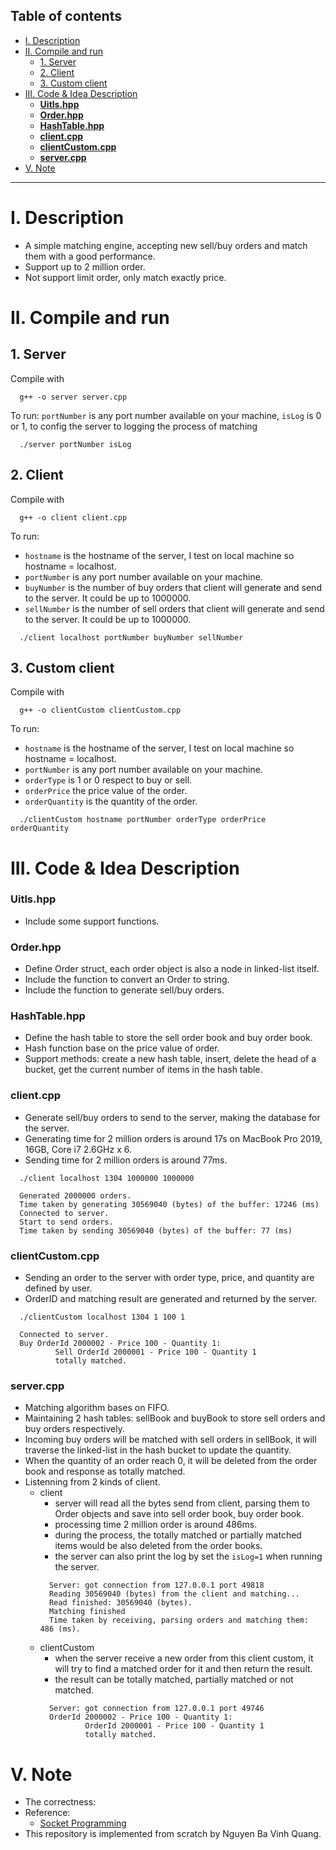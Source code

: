 ## Table of contents

- [I. Description](#i-description)
- [II. Compile and run](#ii-compile-and-run)
  - [1. Server](#1-server)
  - [2. Client](#2-client)
  - [3. Custom client](#3-custom-client)
- [III. Code \& Idea Description](#iii-code--idea-description)
    - [**Uitls.hpp**](#uitlshpp)
    - [**Order.hpp**](#orderhpp)
    - [**HashTable.hpp**](#hashtablehpp)
    - [**client.cpp**](#clientcpp)
    - [**clientCustom.cpp**](#clientcustomcpp)
    - [**server.cpp**](#servercpp)
- [V. Note](#v-note)
---
# I. Description
- A simple matching engine, accepting new sell/buy orders and match them with a good performance.
- Support up to 2 million order.
- Not support limit order, only match exactly price.

# II. Compile and run
## 1. Server
Compile with
```
  g++ -o server server.cpp
```
To run: `portNumber` is any port number available on your machine, `isLog` is 0 or 1, to config the server to logging the process of matching
```
  ./server portNumber isLog
```

## 2. Client
Compile with
```
  g++ -o client client.cpp
```
To run: 
  - `hostname` is the hostname of the server, I test on local machine so hostname = localhost.
  - `portNumber` is any port number available on your machine.
  - `buyNumber` is the number of buy orders that client will generate and send to the server. It could be up to 1000000.
  - `sellNumber` is the number of sell orders that client will generate and send to the server. It could be up to 1000000.
```
  ./client localhost portNumber buyNumber sellNumber
```

## 3. Custom client
Compile with
```
  g++ -o clientCustom clientCustom.cpp
```
To run: 
  - `hostname` is the hostname of the server, I test on local machine so hostname = localhost.
  - `portNumber` is any port number available on your machine.
  - `orderType` is 1 or 0 respect to buy or sell.
  - `orderPrice` the price value of the order.
  - `orderQuantity` is the quantity of the order.
```
  ./clientCustom hostname portNumber orderType orderPrice orderQuantity
```

# III. Code & Idea Description
### **Uitls.hpp**
- Include some support functions.
### **Order.hpp**
- Define Order struct, each order object is also a node in linked-list itself.
- Include the function to convert an Order to string.
- Include the function to generate sell/buy orders.
### **HashTable.hpp**
- Define the hash table to store the sell order book and buy order book.
- Hash function base on the price value of order.
- Support methods: create a new hash table, insert, delete the head of a bucket, get the current number of items in the hash table.
### **client.cpp**
- Generate sell/buy orders to send to the server, making the database for the server.
- Generating time for 2 million orders is around 17s on MacBook Pro 2019, 16GB, Core i7 2.6GHz x 6.
- Sending time for 2 million orders is around 77ms.
```
  ./client localhost 1304 1000000 1000000

  Generated 2000000 orders.
  Time taken by generating 30569040 (bytes) of the buffer: 17246 (ms)
  Connected to server.
  Start to send orders.
  Time taken by sending 30569040 (bytes) of the buffer: 77 (ms)
```
### **clientCustom.cpp**
- Sending an order to the server with order type, price, and quantity are defined by user.
- OrderID and matching result are generated and returned by the server.
```
  ./clientCustom localhost 1304 1 100 1

  Connected to server.
  Buy OrderId 2000002 - Price 100 - Quantity 1:
          Sell OrderId 2000001 - Price 100 - Quantity 1
          totally matched.
```
### **server.cpp**
- Matching algorithm bases on FIFO.
- Maintaining 2 hash tables: sellBook and buyBook to store sell orders and buy orders respectively.
- Incoming buy orders will be matched with sell orders in sellBook, it will traverse the linked-list in the hash bucket to update the quantity.
- When the quantity of an order reach 0, it will be deleted from the order book and response as totally matched.
- Listenning from 2 kinds of client.
  - client
    - server will read all the bytes send from client, parsing them to Order objects and save into sell order book, buy order book.
    - processing time 2 million order is around 486ms.
    - during the process, the totally matched or partially matched items would be also deleted from the order books.
    - the server can also print the log by set the `isLog=1` when running the server.
    ```
      Server: got connection from 127.0.0.1 port 49818
      Reading 30569040 (bytes) from the client and matching...
      Read finished: 30569040 (bytes).
      Matching finished
      Time taken by receiving, parsing orders and matching them: 486 (ms).
    ```
  - clientCustom
    - when the server receive a new order from this client custom, it will try to find a matched order for it and then return the result.
    - the result can be totally matched, partially matched or not matched.
    ```
      Server: got connection from 127.0.0.1 port 49746
      OrderId 2000002 - Price 100 - Quantity 1:
              OrderId 2000001 - Price 100 - Quantity 1
              totally matched.
    ```
# V. Note
- The correctness: 
- Reference: 
  - [Socket Programming](https://www.bogotobogo.com/cplusplus/sockets_server_client.php)
- This repository is implemented from scratch by Nguyen Ba Vinh Quang.

